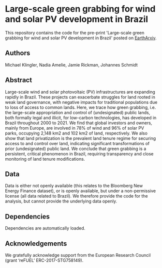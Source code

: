 # Large-scale green grabbing for wind and solar PV development in Brazil

This repository contains the code for the pre-print 'Large-scale green grabbing for wind and solar PV development in Brazil' posted on [EarthArxiv](https://eartharxiv.org/repository/view/5824/).

## Authors
Michael Klingler, Nadia Amelie, Jamie Rickman, Johannes Schmidt

## Abstract
Large-scale wind and solar photovoltaic (PV) infrastructures are expanding rapidly in Brazil. These projects can exacerbate struggles for land rooted in weak land governance, with negative impacts for traditional populations due to loss of access to common lands. Here, we trace how green grabbing, i.e. the large-scale appropriation and control of (undesignated) public lands, both formally legal and illicit, for low-carbon technologies, has developed in Brazil throughout 2000 to 2021. We find that global investors and owners, mainly from Europe, are involved in 78% of wind and 96% of solar PV parks, occupying 2,148 km2 and 102 km2 of land, respectively. We also show that land privatization is the prevalent land tenure regime for securing access to and control over land, indicating significant transformations of prior (undesignated) public land. We conclude that green grabbing is a persistent, critical phenomenon in Brazil, requiring transparency and close monitoring of land tenure modifications. 

## Data
Data is either not openly available (this relates to the Bloomberg New Energy Finance dataset), or is openly available, but under a non-permissive license (all data related to Brazil). We therefore provide the code for the analysis, but cannot provide the underlying data openly.

## Dependencies
Dependencies are automatically loaded.

## Acknowledgements
We gratefully acknowledge support from the European Research Council (grant ‘reFUEL’ ERC-2017-STG758149).

 
